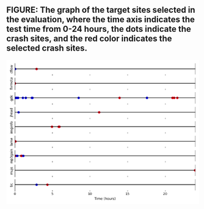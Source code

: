 ## FIGURE: The graph of the target sites selected in the evaluation, where the time axis indicates the test time from 0-24 hours, the dots indicate the crash sites, and the red color indicates the selected crash sites.
![Targetsites](https://github.com/SEU-SSL/PDGF-Details/blob/main/Image/target.png)

